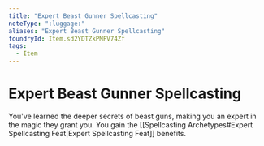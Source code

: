 ```yaml
---
title: "Expert Beast Gunner Spellcasting"
noteType: ":luggage:"
aliases: "Expert Beast Gunner Spellcasting"
foundryId: Item.sd2YDTZkPMFV74Zf
tags:
  - Item
---
```


# Expert Beast Gunner Spellcasting

You've learned the deeper secrets of beast guns, making you an expert in the magic they grant you. You gain the [[Spellcasting Archetypes#Expert Spellcasting Feat|Expert Spellcasting Feat]] benefits.
